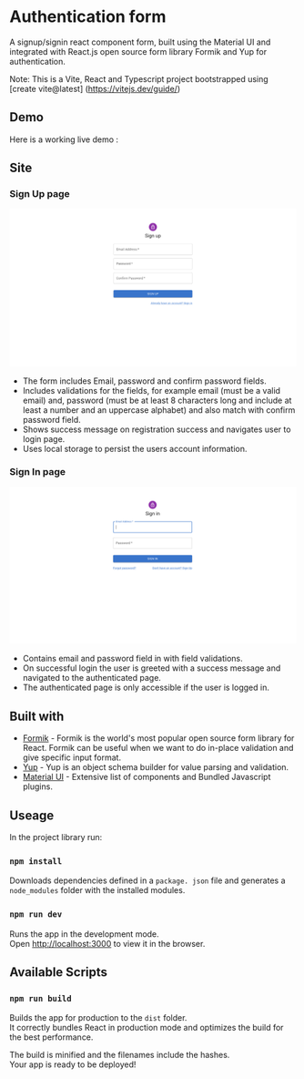 # Authentication form

A signup/signin react component form, built using the Material UI and integrated with React.js open source form library Formik and Yup for authentication.

Note: This is a Vite, React and Typescript project bootstrapped using [create vite@latest] (https://vitejs.dev/guide/)


## Demo
Here is a working live demo :  [](https://deluxe-alpaca-8f3fb4.netlify.app/)

## Site

### Sign Up page

![](public/SignUp.png)

- The form includes Email, password and confirm password fields.
- Includes validations for the fields, for example email (must be a valid email) and, password (must be at least 8 characters long and include at least a number and an uppercase alphabet) and also match with confirm password field.
- Shows success message on registration success and navigates user to login page.
- Uses local storage to persist the users account information.

### Sign In page

![](public/SignIn.png)

- Contains email and password field in with field validations.
- On successful login the user is greeted with a success message and navigated to the authenticated page.
- The authenticated page is only accessible if the user is logged in.

## Built with 

- [Formik](https://formik.org/) - Formik is the world's most popular open source form library for React. Formik can be useful when we want to do in-place validation and give specific input format.
- [Yup](https://www.sanity.io/guides/form-validation-with-npm-yup) - Yup is an object schema builder for value parsing and validation.
- [Material UI](https://mui.com/) - Extensive list of components and  Bundled Javascript plugins.

## Useage

In the project library run:

### `npm install`
Downloads dependencies defined in a `package. json` file and generates a `node_modules` folder with the installed modules.

### `npm run dev`

Runs the app in the development mode.<br>
Open [http://localhost:3000](http://localhost:3000) to view it in the browser.

## Available Scripts

### `npm run build`

Builds the app for production to the `dist` folder.<br>
It correctly bundles React in production mode and optimizes the build for the best performance.

The build is minified and the filenames include the hashes.<br>
Your app is ready to be deployed!



